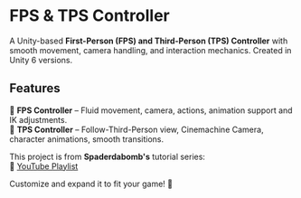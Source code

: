 # FPS & TPS Controller  
A Unity-based **First-Person (FPS) and Third-Person (TPS) Controller** with smooth movement, camera handling, and interaction mechanics. Created in Unity 6 versions.

## **Features**  
🎯 **FPS Controller** – Fluid movement, camera, actions, animation support and IK adjustments.  
🎥 **TPS Controller** – Follow-Third-Person view, Cinemachine Camera, character animations, smooth transitions.  

This project is from **Spaderdabomb's** tutorial series:  
🔗 [YouTube Playlist](https://www.youtube.com/watch?v=SwWZ-pklT9I&list=PLYvjPIZvaz-o-DIBhiHzSrrau9HKSmeEz)  

Customize and expand it to fit your game! 🚀
